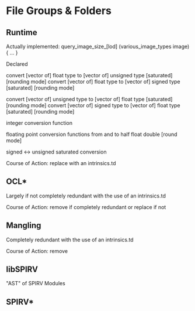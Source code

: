 
File Groups & Folders
=====================

Runtime 
-------

Actually implemented:
query_image_size_[lod] (various_image_types image) { ... }

Declared 

convert [vector of] float type to [vector of] unsigned type [saturated] [rounding mode]
convert [vector of] float type to [vector of]   signed type [saturated] [rounding mode]

convert [vector of] unsigned type to [vector of] float type [saturated] [rounding mode]
convert [vector of]   signed type to [vector of] float type [saturated] [rounding mode]

integer conversion function

floating point conversion functions from and to half float double [round mode]

signed <-> unsigned saturated conversion

Course of Action: replace with an intrinsics.td

OCL*
----

Largely if not completely redundant with the use of an intrinsics.td

Course of Action:
remove if completely redundant or replace if not

Mangling
--------

Completely redundant with the use of an intrinsics.td

Course of Action: remove

libSPIRV
--------

"AST" of SPIRV Modules

SPIRV*
------
